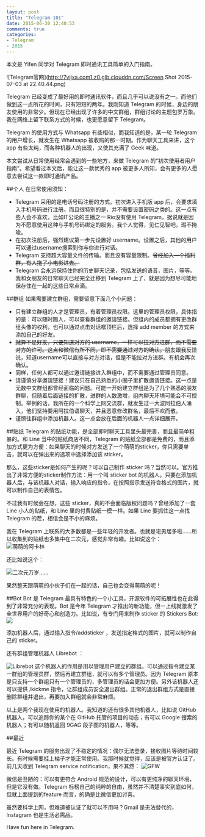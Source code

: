 ```yaml
---
layout: post
title: "Telegram-101"
date: 2015-06-30 12:40:53
comments: true
categories:
- Telegram
- 2015
---
```


本文是 Yifen 同学对 Telegram 即时通讯工具简单的入门指南。<!-- more -->

![Telegram官网](http://7vijxa.com1.z0.glb.clouddn.com/Screen Shot 2015-07-03 at 22.40.44.png)


Telegram 已经变成了最好用的即时通讯软件，而且几乎可以说没有之一。而他们做到这一点所花的时间，只有短短的两年。我刚知道 Telegram 的时候，身边的朋友使用的非常少。但现在已经出现了许多的中文群组，群组讨论的主题包罗万象。我在网络上留下联系方式的时候，也更愿意留下 Telegram。

Telegram 的使用方式与 Whatsapp 有些相似，而我知道的是，某一轮 Telegram 的用户增长，就发生在 Whatsapp 被收购的那一时期。作为聊天工具来讲，这个 app 有些太纯，而各种机器人的出现，又使其充满了 Geek 味道。

本文尝试从日常使用经常会遇到的一些地方，来做 Telegram 的“初次使用者用户指南”。希望看过本文后，能让这一款优秀的 app 被更多人所知，会有更多的人愿意去尝试这一款即时通讯产品。

##个人
在日常使用须知：

- Telegram 采用的是电话号码注册的方式。初次进入手机版 app 后，会要求填入手机号码进行注册。而且很特别的是，并不需要设置密码之类的。这一点有些人会不喜欢，比如IT公论的主播之一 Rio没有使用 Telegram，据说就是因为不愿意使用这种与手机号码绑定的服务。我个人觉得，见仁见智吧，瑕不掩瑜。
- 在初次注册后，强烈建议第一步先设置好 username。设置之后，其他的用户可以通过username搜索到你与你进行对话。
- Telegram 支持超大容量文件的传输。而且没有容量限制。<del>曾经加入一个福利群，有人拖了小电影进去。</del>
- Telegram 会永远保持住你的历史聊天记录，包括发送的语音，图片，等等。我和女朋友的日常聊天已经完全迁移到 Telegram 上了，就是因为想尽可能地保存住在一起的这些日常点滴。

##群组
如果需要建立群组，需要留意下面几个小问题：

- 只有建立群组的人才是管理员，有着管理员权限。这里的管理员权限，具体指的是：可以随时踢人，可以查看群组的邀请链接。但组内的成员都拥有更改群组头像的权利，也可以通过点击对话框顶栏后，选择 add member 的方式来添加自己的好友。
-  <del>就算不是好友，只要知道对方的 username，一样可以拉对方进群，而不需要对方的许可。这点和微信有所不同，即不需要通过对方的确认。</del>朋友跟我反馈说，知道username可以直接与对方对话，但是不能拉对方进群。有机会再次确认。
-  同样，任何人都可以通过邀请链接进入群组中，而不需要通过管理员同意。
-  请谨慎分享邀请链接！建议只在自己熟悉的小圈子里扩散邀请链接。这一点是无数中文群组都曾经面临的问题。可能一开始建立群组是为了几个熟悉的朋友群聊，但随着后面链接的扩散，进群的人数激增，组内聊天环境可能会不可控制。举例的话，我所在的一个科学上网交流群，就发生过一大波阿拉伯人涌入，他们坚持要用阿拉伯语聊天，并且恶意修改群名，最后不欢而散。
-  谨慎往群组中添加机器人。这一点会放在后面的机器人一点详细展开。

##贴纸
Telegram 的贴纸功能，是全部即时聊天工具里头最完善，而且最简单粗暴的。和 Line 当中的贴纸商店不同，Telegram 的贴纸全部都是免费的，而且添加方式更为方便：如果聊天的时候对方发送了一个萌萌的sticker，你只需要单击，就可以在弹出来的选项中选择添加该 sticker。

那么，这些sticker是如何产生的呢？可以自己制作 sticker 吗？当然可以。官方推出了非常方便的sticker制作方法：用一个叫 sticker bot 的机器人。只要在添加机器人后，与该机器人对话，输入响应的指令，在按照指示发送符合格式的图片，就可以制作自己的表情包。

不过我有时候会在想，这些 sticker，真的不会面临版权问题吗？曾经添加了一套 Line 小人的贴纸，和 Line 里的付费贴纸一模一样。如果 Line 要抓住这一点找 Telegram 的茬，相信会是不小的麻烦。

我在 Telegram 上联系的大多数都是一些年轻的开发者。也就是宅男居多啦……所以收集到的贴纸也多集中在二次元，感觉非常有趣。比如说这个：
![萌萌的阿卡林](http://7vijxa.com1.z0.glb.clouddn.com/akalin.png)

还比如说这个：

![二次元万岁……](http://7vijxa.com1.z0.glb.clouddn.com/Screen%20Shot%202015-07-26%20at%2010.31.37.png)

果然整天跟萌萌的小伙子们在一起的话，自己也会变得萌萌的呢！

##Bot
Bot 是 Telegram 最具有特色的一个小工具，开源软件的可拓展性也在此得到了非常充分的表现。Bot 是今年 Telegram 才推出的新功能，但一上线就激发了全世界用户的好奇心和创造力。比如说，有专门用来制作 sticker 的 Stickers Bot:
![](http://7vijxa.com1.z0.glb.clouddn.com/stickerbot.jpg)

添加机器人后，通过输入指令/addsticker ，发送指定格式的图片，就可以制作自己的 sticker。

还有群组管理机器人 Librebot ：

![Librebot](http://7vijxa.com1.z0.glb.clouddn.com/Librebot.jpg)
这个机器人的作用是用以管理用户建立的群组。可以通过指令建立某一群组的管理员群，然后再建立群组，就可以有多个管理员。因为 Telegram 原本是只支持一个群组只有一个管理员的，多管理员的话会更加方便。另外该机器人还可以提供 /kickme 指令，让群组成员安全退出群组。正常的退出群组方式是直接删除群组并退出，再要加入群组就会非常麻烦。

以上是两个我现在使用的机器人。我知道的还有很多其他机器人，比如说 GitHub 机器人，可以追踪你的某个在 GitHub 托管的项目的动态；有可以 Google 搜索的机器人；有可以随机返回 9GAG 段子图的机器人，等等。

##最近

最近 Telegram 的服务出现了不稳定的情况：偶尔无法登录，接收图片等待时间较长。有时候需要挂上梯子才能正常使用。我那时候就觉得，应该是被官方认证了。前几天收到 Telegram service notification，果不其然：
![GFW](http://7vijxa.com1.z0.glb.clouddn.com/GFW.jpg)

微信是丑陋的：可以有更符合 Android 规范的设计，可以有更纯净的聊天环境，但是它没有做。Telegram 标榜自己的纯粹的自由，虽然并不清楚事实到底如何，但就上面提到的feature 而言，的确是比微信更加讨喜。

虽然要科学上网，但难道被认证了就可以不用吗？Gmail 是无法替代的， Instagram 也是生活必需品。

Have fun here in Telegram.
